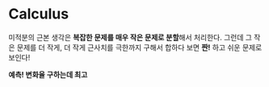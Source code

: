 # Calculus

미적분의 근본 생각은 **복잡한 문제를 매우 작은 문제로 분할**해서 처리한다. 그런데 그 작은 문제를 더 작게, 더 작게 근사치를 극한까지 구해서 합하다 보면 **짠!** 하고 쉬운 문제로 보인다!

**예측! 변화율 구하는데 최고**
